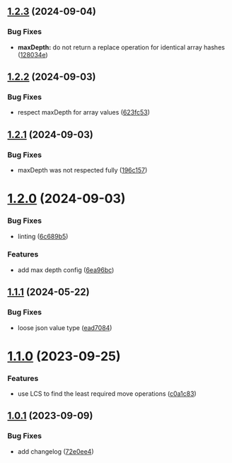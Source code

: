 ## [1.2.3](https://github.com/marcolink/generate-json-patch/compare/v1.2.2...v1.2.3) (2024-09-04)


### Bug Fixes

* **maxDepth:** do not return a replace operation for identical array hashes ([128034e](https://github.com/marcolink/generate-json-patch/commit/128034ed26253830a26e385817a66151f522d641))

## [1.2.2](https://github.com/marcolink/generate-json-patch/compare/v1.2.1...v1.2.2) (2024-09-03)


### Bug Fixes

* respect maxDepth for array values ([623fc53](https://github.com/marcolink/generate-json-patch/commit/623fc53dfb9392381451febd20897bb25363130a))

## [1.2.1](https://github.com/marcolink/generate-json-patch/compare/v1.2.0...v1.2.1) (2024-09-03)


### Bug Fixes

* maxDepth was not respected fully ([196c157](https://github.com/marcolink/generate-json-patch/commit/196c157a302d4318a4ec63a010eb7fc946dd0032))

# [1.2.0](https://github.com/marcolink/generate-json-patch/compare/v1.1.1...v1.2.0) (2024-09-03)


### Bug Fixes

* linting ([6c689b5](https://github.com/marcolink/generate-json-patch/commit/6c689b579713c5f99ed858fe4f71ca8dca987693))


### Features

* add max depth config ([6ea96bc](https://github.com/marcolink/generate-json-patch/commit/6ea96bcc33e42242bacc127f87ef85051bece0b0))

## [1.1.1](https://github.com/marcolink/generate-json-patch/compare/v1.1.0...v1.1.1) (2024-05-22)


### Bug Fixes

* loose json value type ([ead7084](https://github.com/marcolink/generate-json-patch/commit/ead7084670d2c1191000f4c9dd181c7fe5351bef))

# [1.1.0](https://github.com/marcolink/generate-json-patch/compare/v1.0.1...v1.1.0) (2023-09-25)


### Features

* use LCS to find the least required move operations ([c0a1c83](https://github.com/marcolink/generate-json-patch/commit/c0a1c83159c2e2eda9b6cfa271b84b3223ff2b05))

## [1.0.1](https://github.com/marcolink/generate-json-patch/compare/v1.0.0...v1.0.1) (2023-09-09)


### Bug Fixes

* add changelog ([72e0ee4](https://github.com/marcolink/generate-json-patch/commit/72e0ee4b3404a57427916ea02098aa100a86f876))
